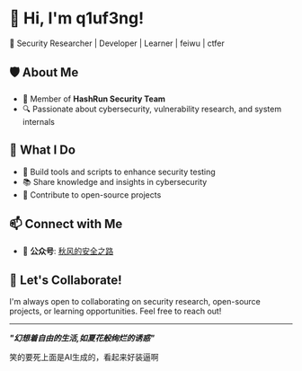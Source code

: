 # 👋 Hi, I'm q1uf3ng!  

🚀 Security Researcher | Developer | Learner | feiwu | ctfer

## 🛡️ About Me  
- 🎯 Member of **HashRun Security Team**  
- 🔍 Passionate about cybersecurity, vulnerability research, and system internals  

## 🌟 What I Do  
- 🚧 Build tools and scripts to enhance security testing  
- 📚 Share knowledge and insights in cybersecurity  
- 🔗 Contribute to open-source projects  

## 📫 Connect with Me   
- 📖 **公众号**: [秋风的安全之路](#)

## 🌌 Let's Collaborate!  
I'm always open to collaborating on security research, open-source projects, or learning opportunities. Feel free to reach out!  

---
_**"幻想着自由的生活,如夏花般绚烂的诱惑"**_

笑的要死上面是AI生成的，看起来好装逼啊
